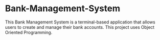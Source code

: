 # Bank-Management-System
This Bank Management System is a terminal-based application that allows users to create and manage their bank accounts. This project uses Object Oriented Programming.
